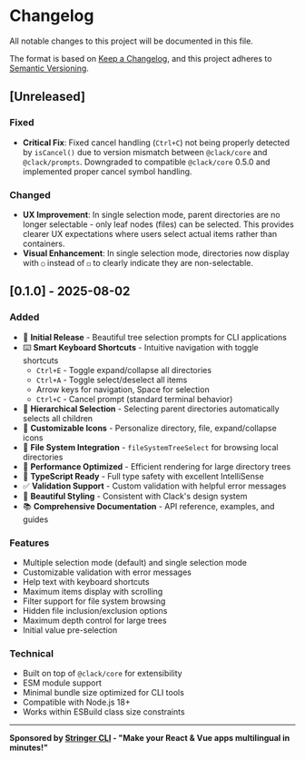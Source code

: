 # Changelog

All notable changes to this project will be documented in this file.

The format is based on [Keep a Changelog](https://keepachangelog.com/en/1.0.0/),
and this project adheres to [Semantic Versioning](https://semver.org/spec/v2.0.0.html).

## [Unreleased]

### Fixed
- **Critical Fix**: Fixed cancel handling (`Ctrl+C`) not being properly detected by `isCancel()` due to version mismatch between `@clack/core` and `@clack/prompts`. Downgraded to compatible `@clack/core` 0.5.0 and implemented proper cancel symbol handling.

### Changed  
- **UX Improvement**: In single selection mode, parent directories are no longer selectable - only leaf nodes (files) can be selected. This provides clearer UX expectations where users select actual items rather than containers.
- **Visual Enhancement**: In single selection mode, directories now display with `○` instead of `◻` to clearly indicate they are non-selectable.

## [0.1.0] - 2025-08-02

### Added
- 🌳 **Initial Release** - Beautiful tree selection prompts for CLI applications
- ⌨️ **Smart Keyboard Shortcuts** - Intuitive navigation with toggle shortcuts
  - `Ctrl+E` - Toggle expand/collapse all directories
  - `Ctrl+A` - Toggle select/deselect all items  
  - Arrow keys for navigation, Space for selection
  - `Ctrl+C` - Cancel prompt (standard terminal behavior)
- 🎯 **Hierarchical Selection** - Selecting parent directories automatically selects all children
- 🎨 **Customizable Icons** - Personalize directory, file, expand/collapse icons
- 📁 **File System Integration** - `fileSystemTreeSelect` for browsing local directories
- 🚀 **Performance Optimized** - Efficient rendering for large directory trees
- 📱 **TypeScript Ready** - Full type safety with excellent IntelliSense
- ✅ **Validation Support** - Custom validation with helpful error messages
- 🎨 **Beautiful Styling** - Consistent with Clack's design system
- 📚 **Comprehensive Documentation** - API reference, examples, and guides

### Features
- Multiple selection mode (default) and single selection mode
- Customizable validation with error messages
- Help text with keyboard shortcuts
- Maximum items display with scrolling
- Filter support for file system browsing
- Hidden file inclusion/exclusion options
- Maximum depth control for large trees
- Initial value pre-selection

### Technical
- Built on top of `@clack/core` for extensibility
- ESM module support
- Minimal bundle size optimized for CLI tools
- Compatible with Node.js 18+ 
- Works within ESBuild class size constraints

---

**Sponsored by [Stringer CLI](https://stringer-cli.com) - "Make your React & Vue apps multilingual in minutes!"**